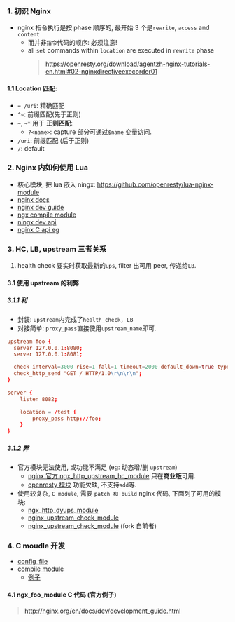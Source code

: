 ### 1. 初识 Nginx

- nginx 指令执行是按 phase 顺序的, 最开始 3 个是`rewrite`, `access` and `content`
  - 而并非`指令`代码的顺序: 必须注意!
  - all `set` commands within `location` are executed in `rewrite` phase
    > https://openresty.org/download/agentzh-nginx-tutorials-en.html#02-nginxdirectiveexecorder01

#### 1.1 Location 匹配:

- `= /uri`: 精确匹配
- `^~`: 前缀匹配(先于正则)
- `~`, `~*` 用于 **正则匹配**:
  - `?<name>`: capture 部分可通过`$name` 变量访问.
- `/uri`: 前缀匹配 (后于正则)
- `/`: default

### 2. Nginx 内如何使用 Lua

- 核心模块, 把 lua 嵌入 ningx: https://github.com/openresty/lua-nginx-module
- [nginx docs](http://nginx.org/en/docs/)
- [nginx dev guide](http://nginx.org/en/docs/dev/development_guide.html)
- [ngx compile module](https://www.nginx.com/resources/wiki/extending/compiling/)
- [ningx dev api](https://www.nginx.com/resources/wiki/extending/api/)
- [nginx C api eg](https://www.nginx.com/resources/wiki/extending/examples/)

### 3. HC, LB, upstream 三者关系

1. health check 要实时获取最新的`ups`, filter 出可用 peer, 传递给`LB`.

#### 3.1 使用 upstream 的利弊

##### 3.1.1 利

- 封装: `upstream`内完成了`health_check, LB`
- 对接简单: `proxy_pass`直接使用`upstream_name`即可.

```conf
upstream foo {
  server 127.0.0.1:8080;
  server 127.0.0.1:8081;

  check interval=3000 rise=1 fall=1 timeout=2000 default_down=true type=http;
  check_http_send "GET / HTTP/1.0\r\n\r\n";
}

server {
    listen 8082;

    location = /test {
        proxy_pass http://foo;
    }
}
```

##### 3.1.2 弊

- 官方模块无法使用, 或功能不满足 (eg: 动态增/删 `upstream`)
  - [nginx 官方 ngx_http_upstream_hc_module](https://nginx.org/en/docs/http/ngx_http_upstream_hc_module.html) 只在**商业版**可用.
  - [openresty 模块](https://github.com/openresty/lua-upstream-nginx-module) 功能欠缺, 不支持`add`等.
- 使用较复杂, `C module`, 需要 `patch 和 build` nginx 代码, 下面列了可用的模块:
  - [ngx_http_dyups_module](https://github.com/yzprofile/ngx_http_dyups_module)
  - [nginx_upstream_check_module](https://github.com/yaoweibin/nginx_upstream_check_module)
  - [nginx_upstream_check_module](https://github.com/yzprofile/nginx_upstream_check_module) (fork 自前者)

### 4. C moudle 开发

- [config_file](https://www.nginx.com/resources/wiki/extending/old_config/)
- [compile module](https://www.nginx.com/resources/wiki/extending/compiling/)
  - [例子](https://github.com/openresty/lua-upstream-nginx-module#installation)

#### 4.1 ngx_foo_module C 代码 (官方例子)

> http://nginx.org/en/docs/dev/development_guide.html
